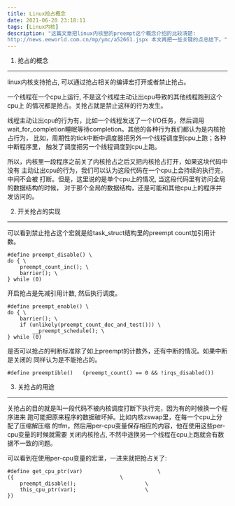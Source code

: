 ```yaml
---
title: Linux抢占概念
date: 2021-06-20 23:18:11
tags: [Linux内核]
description: "这篇文章把linux内核里的preempt这个概念介绍的比较清楚:
http://news.eeworld.com.cn/mp/ymc/a52661.jspx 本文再把一些关键的点总结下。"
---
```

1. 抢占的概念
-------------

 linux内核支持抢占, 可以通过抢占相关的编译宏打开或者禁止抢占。

 一个线程在一个cpu上运行, 不是这个线程主动让出cpu导致的其他线程跑到这个cpu上
 的情况都是抢占。关抢占就是禁止这样的行为发生。

 线程主动让出cpu的行为有，比如一个线程发送了一个I/O任务，然后调用
 wait_for_completion睡眠等待completion。其他的各种行为我们都认为是内核抢占行为，
 比如，周期性的tick中断中调度器把另外一个线程调度到cpu上跑；各种中断程序里，
 触发了调度把另一个线程调度到cpu上跑。

 所以，内核里一段程序之前关了内核抢占之后又把内核抢占打开，如果这块代码中没有
 主动让出cpu的行为，我们可以认为这段代码在一个cpu上会持续的执行完，中间不会被
 打断。但是，这里说的是单个cpu上的情况, 当这段代码里有访问全局的数据结构的时候，
 对于那个全局的数据结构，还是可能和其他cpu上的程序并发访问的。

2. 开关抢占的实现
-----------------

 可以看到禁止抢占这个宏就是给task_struct结构里的preempt count加引用计数。
```
#define preempt_disable() \
do { \
	preempt_count_inc(); \
	barrier(); \
} while (0)
```

 开启抢占是先减引用计数, 然后执行调度。
```
#define preempt_enable() \
do { \
	barrier(); \
	if (unlikely(preempt_count_dec_and_test())) \
		__preempt_schedule(); \
} while (0)
```

 是否可以抢占的判断标准除了如上preempt的计数外，还有中断的情况。如果中断是关闭的
 同样认为是不能抢占的。
```
#define preemptible()	(preempt_count() == 0 && !irqs_disabled())
```

3. 关抢占的用途
---------------

 关抢占的目的就是叫一段代码不被内核调度打断下执行完，因为有的时候换一个程序进来
 跑可能把原来程序的数据破坏掉。比如内核zswap里，在每一个cpu上分配了压缩解压缩
 的tfm，然后用per-cpu变量保存相应的内容，他在使用这些per-cpu变量的时候就需要
 关闭内核抢占, 不然中途换另一个线程在cpu上跑就会有数据不一致的问题。

 可以看到在使用per-cpu变量的宏里，一进来就把抢占关了:
```
#define get_cpu_ptr(var)						\
({									\
	preempt_disable();						\
	this_cpu_ptr(var);						\
})
```
